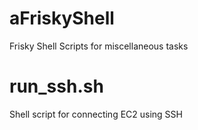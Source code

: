 # aFriskyShell
Frisky Shell Scripts for miscellaneous tasks 

# run_ssh.sh
Shell script for connecting EC2 using SSH 

